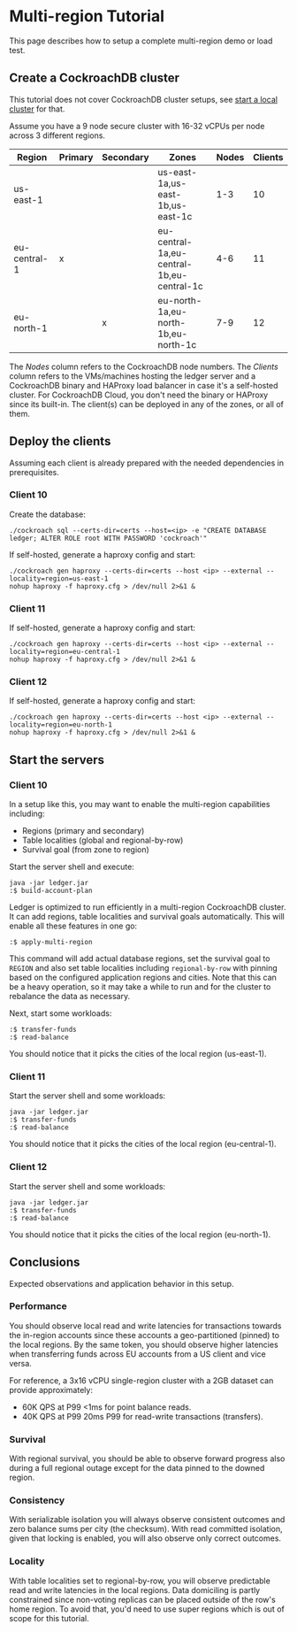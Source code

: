 # Multi-region Tutorial

This page describes how to setup a complete multi-region demo or load test.

## Create a CockroachDB cluster

This tutorial does not cover CockroachDB cluster setups, see [start a local cluster](https://www.cockroachlabs.com/docs/v24.2/start-a-local-cluster) for that.

Assume you have a 9 node secure cluster with 16-32 vCPUs per node across 3 different regions.

| Region       | Primary | Secondary | Zones                                     | Nodes | Clients |
|--------------|:--------|:----------|-------------------------------------------|-------|:--------|
| us-east-1    |         |           | us-east-1a,us-east-1b,us-east-1c          | 1-3   | 10      |
| eu-central-1 | x       |           | eu-central-1a,eu-central-1b,eu-central-1c | 4-6   | 11      |
| eu-north-1   |         | x         | eu-north-1a,eu-north-1b,eu-north-1c       | 7-9   | 12      |

The _Nodes_ column refers to the CockroachDB node numbers. The _Clients_ column refers to the VMs/machines
hosting the ledger server and a CockroachDB binary and HAProxy load balancer in case it's a self-hosted cluster.
For CockroachDB Cloud, you don't need the binary or HAProxy since its built-in. The client(s) can be deployed
in any of the zones, or all of them.

## Deploy the clients

Assuming each client is already prepared with the needed dependencies in prerequisites.

### Client 10

Create the database:

    ./cockroach sql --certs-dir=certs --host=<ip> -e "CREATE DATABASE ledger; ALTER ROLE root WITH PASSWORD 'cockroach'"

If self-hosted, generate a haproxy config and start:

    ./cockroach gen haproxy --certs-dir=certs --host <ip> --external --locality=region=us-east-1
    nohup haproxy -f haproxy.cfg > /dev/null 2>&1 &

### Client 11

If self-hosted, generate a haproxy config and start:

    ./cockroach gen haproxy --certs-dir=certs --host <ip> --external --locality=region=eu-central-1
    nohup haproxy -f haproxy.cfg > /dev/null 2>&1 &

### Client 12

If self-hosted, generate a haproxy config and start:

    ./cockroach gen haproxy --certs-dir=certs --host <ip> --external --locality=region=eu-north-1
    nohup haproxy -f haproxy.cfg > /dev/null 2>&1 &

## Start the servers

### Client 10

In a setup like this, you may want to enable the multi-region capabilities including:

- Regions (primary and secondary)
- Table localities (global and regional-by-row)
- Survival goal (from zone to region)

Start the server shell and execute:

    java -jar ledger.jar
    :$ build-account-plan

Ledger is optimized to run efficiently in a multi-region CockroachDB cluster. It can add regions,
table localities and survival goals automatically. This will enable all these features in one go:

    :$ apply-multi-region

This command will add actual database regions, set the survival goal to `REGION` and also set
table localities including `regional-by-row` with pinning based on the configured application
regions and cities. Note that this can be a heavy operation, so it may take a while to run 
and for the cluster to rebalance the data as necessary.

Next, start some workloads:

    :$ transfer-funds 
    :$ read-balance

You should notice that it picks the cities of the local region (us-east-1).

### Client 11

Start the server shell and some workloads:

    java -jar ledger.jar 
    :$ transfer-funds 
    :$ read-balance

You should notice that it picks the cities of the local region (eu-central-1).

### Client 12

Start the server shell and some workloads:

    java -jar ledger.jar 
    :$ transfer-funds 
    :$ read-balance

You should notice that it picks the cities of the local region (eu-north-1).

## Conclusions

Expected observations and application behavior in this setup.
                                          
### Performance

You should observe local read and write latencies for transactions towards the 
in-region accounts since these accounts a geo-partitioned (pinned) to the
local regions. By the same token, you should observe higher latencies when
transferring funds across EU accounts from a US client and vice versa.

For reference, a 3x16 vCPU single-region cluster with a 2GB dataset can 
provide approximately:

- 60K QPS at P99 <1ms for point balance reads.
- 40K QPS at P99 20ms P99 for read-write transactions (transfers).

### Survival

With regional survival, you should be able to observe forward progress also
during a full regional outage except for the data pinned to the downed region.

### Consistency

With serializable isolation you will always observe consistent outcomes 
and zero balance sums per city (the checksum). With read committed isolation,
given that locking is enabled, you will also observe only correct outcomes.

### Locality

With table localities set to regional-by-row, you will observe predictable
read and write latencies in the local regions. Data domiciling is partly 
constrained since non-voting replicas can be placed outside of the row's 
home region. To avoid that, you'd need to use super regions which is out
of scope for this tutorial.
